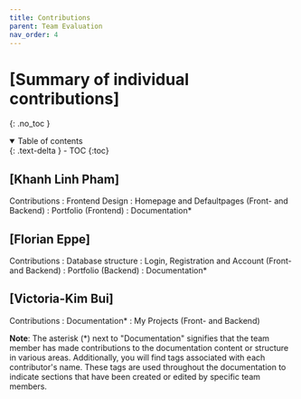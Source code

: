 ```yaml
---
title: Contributions
parent: Team Evaluation
nav_order: 4
---
```


# [Summary of individual contributions]
{: .no_toc }

<details open markdown="block">
  <summary>
    Table of contents
  </summary>
  {: .text-delta }
- TOC
{:toc}
</details>

## [Khanh Linh Pham]

Contributions
: Frontend Design
: Homepage and Defaultpages (Front- and Backend)
: Portfolio (Frontend)
: Documentation*

## [Florian Eppe]
Contributions
: Database structure
: Login, Registration and Account (Front- and Backend)
: Portfolio (Backend)
: Documentation*

## [Victoria-Kim Bui]
Contributions
: Documentation*
: My Projects (Front- and Backend)

**Note**: The asterisk (*) next to "Documentation" signifies that the team member has made contributions to the documentation content or structure in various areas. Additionally, you will find tags associated with each contributor's name. These tags are used throughout the documentation to indicate sections that have been created or edited by specific team members.

